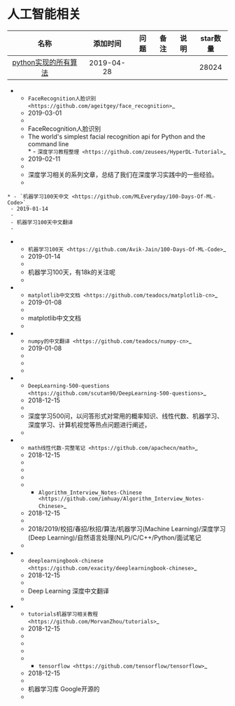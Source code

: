 # 人工智能相关

名称|添加时间|问题|备注|说明|star数量
:---:|:---:|:---:|:---:|:---:|:--:
[python实现的所有算法](https://github.com/TheAlgorithms/Python)|2019-04-28||||28024


   * - `FaceRecognition人脸识别  <https://github.com/ageitgey/face_recognition>`_ 
     - 2019-03-01
     - 
     - FaceRecognition人脸识别
     - The world's simplest facial recognition api for Python and the command line    
    * - `深度学习教程整理 <https://github.com/zeusees/HyperDL-Tutorial>`_ 
     - 2019-02-11
     - 
     - 深度学习相关的系列文章，总结了我们在深度学习实践中的一些经验。
     -  

    * - `机器学习100天中文 <https://github.com/MLEveryday/100-Days-Of-ML-Code>`_ 
     - 2019-01-14
     - 
     - 机器学习100天中文翻译
     -
   * - `机器学习100天 <https://github.com/Avik-Jain/100-Days-Of-ML-Code>`_ 
     - 2019-01-14
     - 
     - 机器学习100天，有18k的关注呢
     - 
   * - `matplotlib中文文档 <https://github.com/teadocs/matplotlib-cn>`_ 
     - 2019-01-08
     - 
     - matplotlib中文文档 
     -                 
   * - `numpy的中文翻译 <https://github.com/teadocs/numpy-cn>`_
     - 2019-01-08
     - 
     - 
     - 


   * - `DeepLearning-500-questions <https://github.com/scutan90/DeepLearning-500-questions>`_
     - 2018-12-15
     - 
     - 深度学习500问，以问答形式对常用的概率知识、线性代数、机器学习、深度学习、计算机视觉等热点问题进行阐述，
     -  
   * - `math线性代数-完整笔记 <https://github.com/apachecn/math>`_
     - 2018-12-15
     - 
     - 
     - 

      * - `Algorithm_Interview_Notes-Chinese <https://github.com/imhuay/Algorithm_Interview_Notes-Chinese>`_
     - 2018-12-15
     - 
     - 2018/2019/校招/春招/秋招/算法/机器学习(Machine Learning)/深度学习(Deep Learning)/自然语言处理(NLP)/C/C++/Python/面试笔记
     -  


   * - `deeplearningbook-chinese <https://github.com/exacity/deeplearningbook-chinese>`_
     - 2018-12-15
     - 
     - Deep Learning 深度中文翻译
     -  


   * - `tutorials机器学习相关教程 <https://github.com/MorvanZhou/tutorials>`_
     - 2018-12-15
     - 
     - 
     -  

      * - `tensorflow <https://github.com/tensorflow/tensorflow>`_
     - 2018-12-15
     - 
     - 机器学习库 Google开源的 
     -  

     

